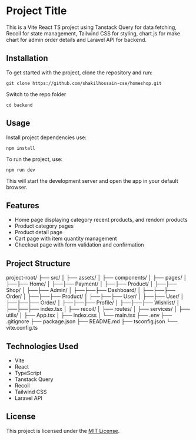 # Project Title

This is a Vite React TS project using Tanstack Query for data fetching, Recoil for state management, Tailwind CSS for styling, chart.js for make chart for admin order details and Laravel API for backend.

## Installation

To get started with the project, clone the repository and run:

    git clone https://github.com/shakilhossain-cse/homeshop.git

Switch to the repo folder

    cd backend

## Usage

Install project dependencies use:

    npm install

To run the project, use:

    npm run dev

This will start the development server and open the app in your default browser.

## Features

- Home page displaying category recent products, and rendom products
- Product category pages
- Product detail page
- Cart page with item quantity management
- Checkout page with form validation and confirmation


## Project Structure

project-root/
├── src/
│ ├── assets/
│ ├── components/
│ ├── pages/
│ ├──├── Home/
│ ├──├── Payment/
│ ├──├── Product/
│ ├──├── Shop/
│ ├──├── Admin/
│ ├──├──├── Dashboard/
│ ├──├──├── Order/
│ ├──├──├── Product/
│ ├──├──├── User/
│ ├──├── User/
│ ├──├──├── Order/
│ ├──├──├── Profile/
│ ├──├──├── Wishlist/
│ ├──├──├── index.tsx
│ ├── recoil/
│ ├── routes/
│ ├── services/
│ ├── utils/
│ ├── App.tsx
│ ├── index.css
│ └── main.tsx
├── .env
├── .gitignore
├── package.json
├── README.md
├── tsconfig.json
└── vite.config.ts

## Technologies Used

- Vite
- React
- TypeScript
- Tanstack Query
- Recoil
- Tailwind CSS
- Laravel API

## License

This project is licensed under the [MIT License](https://opensource.org/licenses/MIT).

